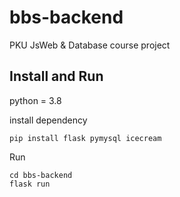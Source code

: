 # bbs-backend
PKU JsWeb &amp; Database course project

## Install and Run

python = 3.8

install dependency

```shell
pip install flask pymysql icecream
```

Run

```shell
cd bbs-backend
flask run
```